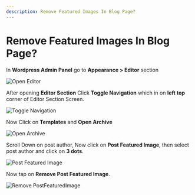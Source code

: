 ```yaml
---
description: Remove Featured Images In Blog Page?
---
```


# Remove Featured Images In Blog Page?

In **Wordpress Admin Panel** go to **Appearance > Editor** section

![Open Editor](/img/tutorial/rfi1OpenEditor.png)

After opening **Editor Section** Click **Toggle Navigation** which in on **left top** corner of Editor Section Screen.

![Toggle Navigation](/img/tutorial/rfi2toggleNavigation.png)

Now Click on **Templates** and **Open Archive**

![Open Archive](/img/tutorial/rfi3openArchive.png)

Scroll Down on post author, Now click on **Post Featured Image**, then select post author and click on **3 dots**.

![Post Featured Image](/img/tutorial/rfi4selectpostFeaturedImage.png)

Now tap on **Remove Post Featured Image**.

![Remove PostFeaturedImage](/img/tutorial/rfi5removePostFeaturedImage.png)